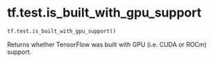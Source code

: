 <div itemscope itemtype="http://developers.google.com/ReferenceObject">
<meta itemprop="name" content="tf.test.is_built_with_gpu_support" />
<meta itemprop="path" content="Stable" />
</div>

# tf.test.is_built_with_gpu_support

``` python
tf.test.is_built_with_gpu_support()
```

Returns whether TensorFlow was built with GPU (i.e. CUDA or ROCm) support.